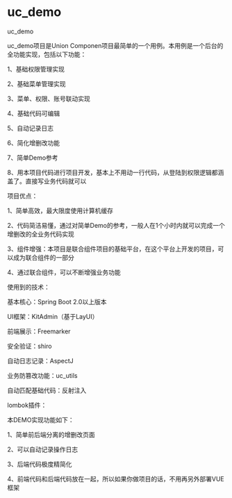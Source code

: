# uc_demo
uc_demo
</p>
uc_demo项目是Union Componen项目最简单的一个用例。本用例是一个后台的全功能实现，包括以下功能：   </p>
1、基础权限管理实现</p>
2、基础菜单管理实现</p>
3、菜单、权限、账号联动实现</p>
4、基础代码可编辑</p>
5、自动记录日志</p>
6、简化增删改功能</p>
7、简单Demo参考</p>
8、用本项目代码进行项目开发，基本上不用动一行代码，从登陆到权限逻辑都涵盖了。直接写业务代码就可以</p>
</p>
项目优点：</p>
1、简单高效，最大限度使用计算机缓存</p>
2、代码简洁易懂，通过对简单Demo的参考，一般人在1个小时内就可以完成一个增删改的全业务代码实现</p>
3、组件增强：本项目是联合组件项目的基础平台，在这个平台上开发的项目，可以成为联合组件的一部分</p>
4、通过联合组件，可以不断增强业务功能</p>
</p>
使用到的技术：</p>
基本核心：Spring Boot 2.0以上版本</p>
UI框架：KitAdmin（基于LayUI）</p>
前端展示：Freemarker</p>
安全验证：shiro</p>
自动日志记录：AspectJ</p>
业务防篡改功能：uc_utils</p>
自动匹配基础代码：反射注入</p>
lombok插件：</p>
本DEMO实现功能如下：</p>
1、简单前后端分离的增删改页面</p>
2、可以自动记录操作日志</p>
3、后端代码极度精简化</p>
4、前端代码和后端代码放在一起，所以如果你做项目的话，不用再另外部署VUE框架</p>

</p>

